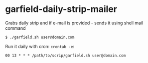 # garfield-daily-strip-mailer
Grabs daily strip and if e-mail is provided - sends it using shell mail command

```
$ ./garfield.sh user@domain.com
```

Run it daily with cron: `crontab -e`:
```
00 13 * * * /path/to/scrip/garfield.sh user@domain.com
```
